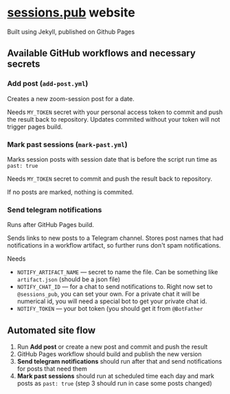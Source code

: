 # [sessions.pub](https://sessions.pub/) website

Built using Jekyll, published on Github Pages

## Available GitHub workflows and necessary secrets

### Add post (`add-post.yml`)

Creates a new zoom-session post for a date. 

Needs `MY_TOKEN` secret with your personal access token to commit and push the result back to repository. Updates commited without your token will not trigger pages build.

### Mark past sessions (`mark-past.yml`)

Marks session posts with session date that is before the script run time as `past: true`

Needs `MY_TOKEN` secret to commit and push the result back to repository. 

If no posts are marked, nothing is commited.

### Send telegram notifications

Runs after GitHub Pages build.

Sends links to new posts to a Telegram channel. Stores post names that had notifications in a workflow artifact, so further runs don't spam notifications.

Needs

 * `NOTIFY_ARTIFACT_NAME` — secret to name the file. Can be something like `artifact.json` (should be a json file)
 * `NOTIFY_CHAT_ID` — for a chat to send notifications to. Right now set to `@sessions_pub`, you can set your own. For a private chat it will be numerical id, you will need a special bot to get your private chat id.
 * `NOTIFY_TOKEN` — your bot token (you should get it from `@BotFather`

## Automated site flow

1. Run **Add post** or create a new post and commit and push the result
2. GitHub Pages workflow should build and publish the new version
3. **Send telegram notifications** should run after that and send notifications for posts that need them
4. **Mark past sessions** should run at scheduled time each day and mark posts as `past: true` (step 3 should run in case some posts changed)
